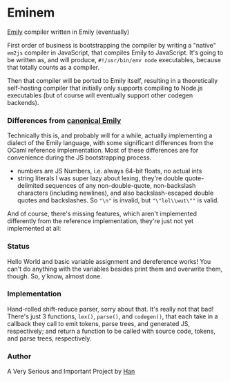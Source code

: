 # Eminem
[Emily](http://emilylang.org) compiler written in Emily (eventually)

First order of business is bootstrapping the compiler by writing a "native"
`em2js` compiler in JavaScript, that compiles Emily to JavaScript. It's going
to be written as, and will produce, `#!/usr/bin/env node` executables, because
that totally counts as a compiler.

Then that compiler will be ported to Emily itself, resulting in a theoretically
self-hosting compiler that initially only supports compiling to Node.js
executables (but of course will eventually support other codegen backends).

### Differences from [canonical Emily][]
[canonical Emily]: https://bitbucket.org/runhello/emily/src/stable/doc/manual.md

Technically this is, and probably will for a while, actually implementing a
dialect of the Emily language, with some significant differences from the
OCaml reference implementation. Most of these differences are for convenience
during the JS bootstrapping process.

- numbers are JS Numbers, i.e. always 64-bit floats, no actual ints
- string literals I was super lazy about lexing, they're double quote-delimited
  sequences of any non-double-quote, non-backslash characters (including
  newlines), and also backslash-escaped double quotes and backslashes.
  So `"\n"` is invalid, but `"\"lol\\wut\""` is valid.

And of course, there's missing features, which aren't implemented differently
from the reference implementation, they're just not yet implemented at all:

### Status

Hello World and basic variable assignment and dereference works! You can't do
anything with the variables besides print them and overwrite them, though.
So, y'know, almost done.

### Implementation

Hand-rolled shift-reduce parser, sorry about that. It's really not that bad!
There's just 3 functions, `lex()`, `parse()`, and `codegen()`, that each take
in a callback they call to emit tokens, parse trees, and generated JS,
respectively; and return a function to be called with source code, tokens, and
parse trees, respectively.

### Author

A Very Serious and Important Project by [Han](http://github.com/laughinghan)

